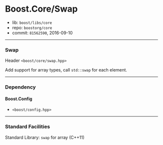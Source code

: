 # Boost.Core/Swap

* lib: `boost/libs/core`
* repo: `boostorg/core`
* commit: `81562590`, 2016-09-10

------
### Swap

Header `<boost/core/swap.hpp>`

Add support for array types, call `std::swap` for each element.

------
### Dependency

#### Boost.Config

* `<boost/config.hpp>`

------
### Standard Facilities

Standard Library: `swap` for array (C++11)
